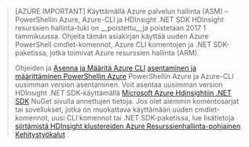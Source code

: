 > [AZURE.IMPORTANT] Käyttämällä Azure palvelun hallinta (ASM) – PowerShellin Azure, Azure-CLI ja HDInsight .NET SDK HDInsight resurssien hallinta-tuki on __poistettu__ja poistetaan 2017 1 tammikuussa. Ohjeita tämän asiakirjan käyttää uuden Azure PowerShell cmdlet-komennot, Azure CLI komentojen ja .NET SDK-paketissa, jotka toimivat Azure resurssien hallinta (ARM).
>
> Ohjeiden ja [Asenna ja Määritä Azure CLI](../articles/xplat-cli-install.md) [asentaminen ja määrittäminen PowerShellin Azure](../articles/powershell-install-configure.md) PowerShellin Azure ja Azure-CLI uusimman version asentaminen. Voit asentaa uusimman version HDInsight .NET SDK-käyttämällä [Microsoft Azure Hdinsightiin .NET SDK](https://www.nuget.org/packages/Microsoft.WindowsAzure.Management.HDInsight/) NuGet sivulla annettujen tietoja. Jos olet aiemmin komentosarjat tai sovellukset, jotka on muokattava käyttämään uuden cmdlet-komennot, uusi CLI komennot tai .NET SDK-paketissa, lue lisätietoja [siirtämistä HDInsight klustereiden Azure Resurssienhallinta-pohjainen Kehitystyökalut](../articles/hdinsight/hdinsight-hadoop-development-using-azure-resource-manager.md) .


